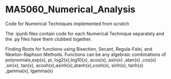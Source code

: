 # MA5060_Numerical_Analysis

Code for Numerical Techniques implemented from scratch

The .ipynb files contain code for each Numerical Technique separately and the .py files have them clubbed together.

Finding Roots for functions using Bisection, Secant, Regula-Falsi, and Newton-Raphson Methods.
Functions can be any algebraic combinations of polynomials,exp(x), pi, log2(x),log10(x), acos(x),	asin(x) ,atan(x) ,cos(x) ,sin(x), tan(x), acosh(x),asinh(x),atanh(x),cosh(x), sinh(x), tanh(x) ,gamma(x), lgamma(x)
